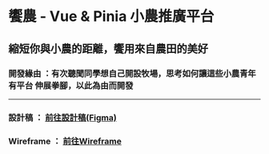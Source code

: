 # 饗農 - Vue & Pinia 小農推廣平台

## 縮短你與小農的距離，饗用來自農田的美好

### 開發緣由 ：有次聽聞同學想自己開設牧場，思考如何讓這些小農青年有平台 伸展拳腳，以此為由而開發

---

### 設計稿 ： [前往設計稿(Figma)](https://www.figma.com/file/2fHRLLWfkSPIPuyha7E0vt/%E9%A5%97%E8%BE%B2-%E5%B0%8F%E8%BE%B2%E5%95%86%E5%93%81%E8%A8%82%E8%B3%BC%E7%B6%B2%E7%AB%99%E8%A8%AD%E8%A8%88%E7%A8%BF?node-id=0%3A1)

### Wireframe ： [前往Wireframe](https://whimsical.com/wireframe-4nvVwfEd7PCZVE8e5FpoxR)